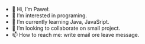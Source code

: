 - 👋 Hi, I’m Paweł.
- 👀 I’m interested in programing.
- 🌱 I’m currently learning Java, JavaSript.
- 💞️ I’m looking to collaborate on small project.
- 📫 How to reach me: write email ore leave message.

<!---
indexpz/indexpz is a ✨ special ✨ repository because its `README.md` (this file) appears on your GitHub profile.
You can click the Preview link to take a look at your changes.
--->
